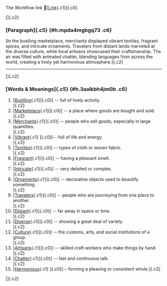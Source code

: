 The Workflow link
👏[[Link](https://www.google.com/url?q=http://www.google.com&sa=D&source=editors&ust=1755750866955066&usg=AOvVaw1vRqvZmHI2hNHmoOCx4f1Y){.c1}]{.c0}

[]{.c2}

### [Paragraph]{.c5} {#h.mpda4mgbgq73 .c6}

[In the bustling marketplace, merchants displayed vibrant textiles,
fragrant spices, and intricate ornaments. Travelers from distant lands
marveled at the diverse culture, while local artisans showcased their
craftsmanship. The air was filled with animated chatter, blending
languages from across the world, creating a lively yet harmonious
atmosphere.]{.c2}

------------------------------------------------------------------------

[]{.c2}

### [Words & Meanings]{.c5} {#h.3aalkbh4jm0b .c6}

1.  [[Bustling](https://www.google.com/url?q=http://www.google.com&sa=D&source=editors&ust=1755750866957238&usg=AOvVaw36ckbRCqh5KCGDQ_h1RC5n){.c1}]{.c0}[ --
    full of lively activity.\
    ]{.c2}
2.  [[Marketplace](https://www.google.com/url?q=http://www.google.com&sa=D&source=editors&ust=1755750866957552&usg=AOvVaw2XBxBCBBrUx0TaOsqctEwD){.c1}]{.c0}[ --
    a place where goods are bought and sold.\
    ]{.c2}
3.  [[Merchants](https://www.google.com/url?q=http://www.google.com&sa=D&source=editors&ust=1755750866957871&usg=AOvVaw2hqMc0wT2Z-xQ9aHO0YNtM){.c1}]{.c0}[ --
    people who sell goods, especially in large quantities.\
    ]{.c2}
4.  [[Vibrant](https://www.google.com/url?q=http://www.google.com&sa=D&source=editors&ust=1755750866958275&usg=AOvVaw06YhZ9lpys1Xzu328iF6hf){.c1}
    ]{.c0}[-- full of life and energy.\
    ]{.c2}
5.  [[Textiles](https://www.google.com/url?q=http://www.google.com&sa=D&source=editors&ust=1755750866958569&usg=AOvVaw120cUSyONQxkDOpr-9NA9w){.c1}]{.c0}[ --
    types of cloth or woven fabric.\
    ]{.c2}
6.  [[Fragrant](https://www.google.com/url?q=http://www.google.com&sa=D&source=editors&ust=1755750866960520&usg=AOvVaw3om1BgwdCuQZx9Txx8dCgO){.c1}]{.c0}[ --
    having a pleasant smell.\
    ]{.c2}
7.  [[Intricate](https://www.google.com/url?q=http://www.google.com&sa=D&source=editors&ust=1755750866960867&usg=AOvVaw1YLOx6yyw9rHMK7BVNqhKC){.c1}]{.c0}[ --
    very detailed or complex.\
    ]{.c2}
8.  [[Ornaments](https://www.google.com/url?q=http://www.google.com&sa=D&source=editors&ust=1755750866961394&usg=AOvVaw05UsUuFkenUW-VH8uuvM_u){.c1}]{.c0}[ --
    decorative objects used to beautify something.\
    ]{.c2}
9.  [[Travelers](https://www.google.com/url?q=http://www.google.com&sa=D&source=editors&ust=1755750866961877&usg=AOvVaw1CEV5C-zPnZ0-co606xigW){.c1}]{.c0}[ --
    people who are journeying from one place to another.\
    ]{.c2}
10. [[Distant](https://www.google.com/url?q=http://www.google.com&sa=D&source=editors&ust=1755750866962423&usg=AOvVaw2fU4yFiLP4pWHqxRDN5rWq){.c1}]{.c0}[ --
    far away in space or time.\
    ]{.c2}
11. [[Diverse](https://www.google.com/url?q=http://www.google.com&sa=D&source=editors&ust=1755750866962832&usg=AOvVaw2Ua47vsbXQP3IBLoJkxN22){.c1}]{.c0}[ --
    showing a great deal of variety.\
    ]{.c2}
12. [[Culture](https://www.google.com/url?q=http://www.google.com&sa=D&source=editors&ust=1755750866963175&usg=AOvVaw2jBotwO6zp34HilIsV2LPl){.c1}]{.c0}[ --
    the customs, arts, and social institutions of a group.\
    ]{.c2}
13. [[Artisans](https://www.google.com/url?q=http://www.google.com&sa=D&source=editors&ust=1755750866963600&usg=AOvVaw3qhV6e0Fe6Iep1dd_dT2TQ){.c1}]{.c0}[ --
    skilled craft workers who make things by hand.\
    ]{.c2}
14. [[Chatter](https://www.google.com/url?q=http://www.google.com&sa=D&source=editors&ust=1755750866963961&usg=AOvVaw1EOZ5n3Aiey-nTdzWybm6Y){.c1}]{.c0}[ --
    fast and continuous talk.\
    ]{.c2}
15. [[Harmonious](https://www.google.com/url?q=http://www.google.com&sa=D&source=editors&ust=1755750866964295&usg=AOvVaw3grJxjftzWc_Ohl1poGqJc){.c1}
    ]{.c0}[-- forming a pleasing or consistent whole.]{.c2}

[]{.c2}
